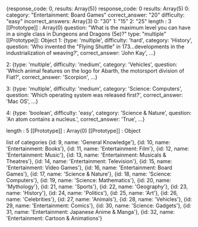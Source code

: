 
{response_code: 0, results: Array(5)}
response_code: 0
results: Array(5)
0: 
    category: "Entertainment: Board Games"
    correct_answer: "20"
    difficulty: "easy"
    incorrect_answers: Array(3)
    0: "30"
    1: "15"
    2: "25"
    length
    : 
    3
    [[Prototype]]
    : 
    Array(0)
    question: "What is the maximum level you can have in a single class in Dungeons and Dragons (5e)?"
    type: "multiple"
    [[Prototype]]: Object
1: {type: 'multiple', difficulty: 'hard', category: 'History', question: 'Who invented the &quot;Flying Shuttle&quot; in 173…developments in the industrialization of weaving?', correct_answer: 'John Kay', …}

2: {type: 'multiple', difficulty: 'medium', category: 'Vehicles', question: 'Which animal features on the logo for Abarth, the motorsport division of Fiat?', correct_answer: 'Scorpion', …}

3: {type: 'multiple', difficulty: 'medium', category: 'Science: Computers', question: 'Which operating system was released first?', correct_answer: 'Mac OS', …}

4: {type: 'boolean', difficulty: 'easy', category: 'Science &amp; Nature', question: 'An atom contains a nucleus.', correct_answer: 'True', …}

length
: 
5
[[Prototype]]
: 
Array(0)
[[Prototype]]
: 
Object



list of categories
{id: 9, name: 'General Knowledge'},
{id: 10, name: 'Entertainment: Books'}, 
{id: 11, name: 'Entertainment: Film'},
{id: 12, name: 'Entertainment: Music'}, 
{id: 13, name: 'Entertainment: Musicals & Theatres'},
{id: 14, name: 'Entertainment: Television'},
{id: 15, name: 'Entertainment: Video Games'},
{id: 16, name: 'Entertainment: Board Games'},
{id: 17, name: 'Science & Nature'},
{id: 18, name: 'Science: Computers'},
{id: 19, name: 'Science: Mathematics'},
{id: 20, name: 'Mythology'},
{id: 21, name: 'Sports'},
{id: 22, name: 'Geography'},
{id: 23, name: 'History'},
{id: 24, name: 'Politics'},
{id: 25, name: 'Art'},
{id: 26, name: 'Celebrities'},
{id: 27, name: 'Animals'},
{id: 28, name: 'Vehicles'},
{id: 29, name: 'Entertainment: Comics'},
{id: 30, name: 'Science: Gadgets'},
{id: 31, name: 'Entertainment: Japanese Anime & Manga'},
{id: 32, name: 'Entertainment: Cartoon & Animations'}

